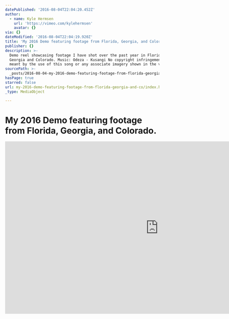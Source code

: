 ```yaml
---
datePublished: '2016-08-04T22:04:20.452Z'
author:
  - name: Kyle Hermsen
    url: 'https://vimeo.com/kylehermsen'
    avatar: {}
via: {}
dateModified: '2016-08-04T22:04:19.920Z'
title: 'My 2016 Demo featuring footage from Florida, Georgia, and Colorado.'
publisher: {}
description: >-
  Demo reel showcasing footage I have shot over the past year in Florida,
  Georgia and Colorado. Music: Odeza - Kusangi No copyright infringement was
  meant by the use of this song or any associate imagery shown in the video.
sourcePath: >-
  _posts/2016-08-04-my-2016-demo-featuring-footage-from-florida-georgia-and-co.md
hasPage: true
starred: false
url: my-2016-demo-featuring-footage-from-florida-georgia-and-co/index.html
_type: MediaObject

---
```

# My 2016 Demo featuring footage from Florida, Georgia, and Colorado.

<iframe src="https://cdn.embedly.com/widgets/media.html?src=https%3A%2F%2Fplayer.vimeo.com%2Fvideo%2F177397137&amp;url=https%3A%2F%2Fvimeo.com%2F177397137&amp;image=http%3A%2F%2Fi.vimeocdn.com%2Fvideo%2F584797765_1280.jpg&amp;key=b7d04c9b404c499eba89ee7072e1c4f7&amp;type=text%2Fhtml&amp;schema=vimeo" width="1000" height="563" scrolling="no" frameborder="0" allowfullscreen="" style=""></iframe>